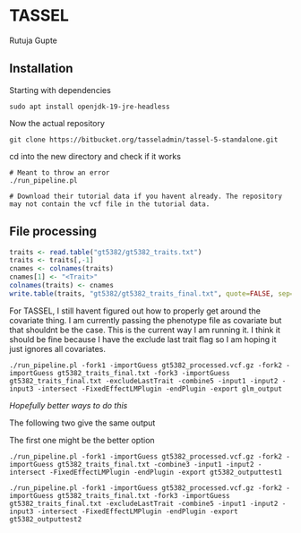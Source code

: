 TASSEL
================
Rutuja Gupte

## Installation

Starting with dependencies

    sudo apt install openjdk-19-jre-headless

Now the actual repository

    git clone https://bitbucket.org/tasseladmin/tassel-5-standalone.git 

cd into the new directory and check if it works

    # Meant to throw an error
    ./run_pipeline.pl

    # Download their tutorial data if you havent already. The repository may not contain the vcf file in the tutorial data.

## File processing

``` r
traits <- read.table("gt5382/gt5382_traits.txt")
traits <- traits[,-1]
cnames <- colnames(traits)
cnames[1] <- "<Trait>"
colnames(traits) <- cnames
write.table(traits, "gt5382/gt5382_traits_final.txt", quote=FALSE, sep="\t", row.names=FALSE)
```

For TASSEL, I still havent figured out how to properly get around the
covariate thing. I am currently passing the phenotype file as covariate
but that shouldnt be the case. This is the current way I am running it.
I think it should be fine because I have the exclude last trait flag so
I am hoping it just ignores all covariates.

    ./run_pipeline.pl -fork1 -importGuess gt5382_processed.vcf.gz -fork2 -importGuess gt5382_traits_final.txt -fork3 -importGuess gt5382_traits_final.txt -excludeLastTrait -combine5 -input1 -input2 -input3 -intersect -FixedEffectLMPlugin -endPlugin -export glm_output

*Hopefully better ways to do this*

The following two give the same output

The first one might be the better option

    ./run_pipeline.pl -fork1 -importGuess gt5382_processed.vcf.gz -fork2 -importGuess gt5382_traits_final.txt -combine3 -input1 -input2 -intersect -FixedEffectLMPlugin -endPlugin -export gt5382_outputtest1

    ./run_pipeline.pl -fork1 -importGuess gt5382_processed.vcf.gz -fork2 -importGuess gt5382_traits_final.txt -fork3 -importGuess gt5382_traits_final.txt -excludeLastTrait -combine5 -input1 -input2 -input3 -intersect -FixedEffectLMPlugin -endPlugin -export gt5382_outputtest2
